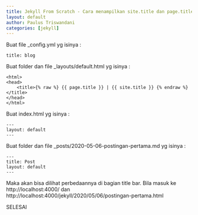 ```yaml
---
title: Jekyll From Scratch - Cara menampilkan site.title dan page.title
layout: default
author: Paulus Triswandani
categories: [jekyll]
---
```


Buat file \_config.yml yg isinya :
```
title: blog
```

Buat folder dan file _layouts/default.html yg isinya :
```
<html>
<head>
	<title>{% raw %} {{ page.title }} | {{ site.title }} {% endraw %}</title>
</head>
</html>
```
Buat index.html yg isinya :
```
---
layout: default
---
```
Buat folder dan file _posts/2020-05-06-postingan-pertama.md yg isinya :
```
---
title: Post
layout: default
---
```
Maka akan bisa dilihat perbedaannya di bagian title bar. Bila masuk ke http://localhost:4000/ dan http://localhost:4000/jekyll/2020/05/06/postingan-pertama.html

SELESAI